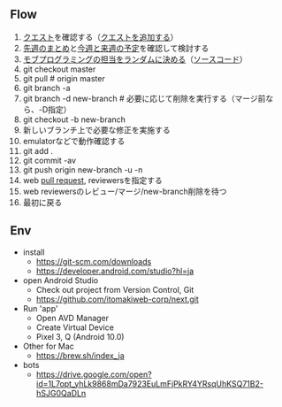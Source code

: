 ## Flow

1. [クエスト](https://github.com/itomakiweb-corp/next/projects/1)を確認する（[クエストを追加する](https://itomakiweb.com/next/newQuest)）
1. [先週のまとめ](https://github.com/itomakiweb-corp/next/milestones?state=closed)と[今週と来週の予定](https://github.com/itomakiweb-corp/next/milestones)を確認して検討する
1. [モブプログラミングの担当をランダムに決める](https://paiza.io/projects/SHMoTiDcBPG9eI86P-WS5A)（[ソースコード](https://github.com/itomakiweb-corp/bank/blob/master/tools/selectRandomUsers.kt)）
1. git checkout master
1. git pull # origin master
1. git branch -a
1. git branch -d new-branch # 必要に応じて削除を実行する（マージ前なら、-D指定）
1. git checkout -b new-branch
1. 新しいブランチ上で必要な修正を実施する
1. emulatorなどで動作確認する
1. git add .
1. git commit -av
1. git push origin new-branch -u -n
1. web [pull request](https://github.com/itomakiweb-corp/next/pulls), reviewersを指定する
1. web reviewersのレビュー/マージ/new-branch削除を待つ
1. 最初に戻る

## Env

- install
  - https://git-scm.com/downloads
  - https://developer.android.com/studio?hl=ja
- open Android Studio
  - Check out project from Version Control, Git
  - https://github.com/itomakiweb-corp/next.git
- Run 'app'
  - Open AVD Manager
  - Create Virtual Device
  - Pixel 3, Q (Android 10.0)
- Other for Mac
  - https://brew.sh/index_ja
- bots
  - https://drive.google.com/open?id=1L7opt_yhLk9868mDa7923EuLmFjPkRY4YRsqUhKSQ71B2-hSJG0QaDLn

